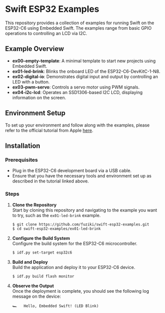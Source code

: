# Swift ESP32 Examples

This repository provides a collection of examples for running Swift on the ESP32-C6 using Embedded Swift. The examples range from basic GPIO operations to controlling an LCD via I2C. 

## Example Overview

- **ex00-empty-template**: A minimal template to start new projects using Embedded Swift.
- **ex01-led-brink**: Blinks the onboard LED of the ESP32-C6-DevKitC-1-N8. 
- **ex02-digital-io**: Demonstrates digital input and output by controlling an LED with a button.
- **ex03-pwm-servo**: Controls a servo motor using PWM signals.
- **ex04-i2c-lcd**: Operates an SSD1306-based I2C LCD, displaying information on the screen.

## Environment Setup

To set up your environment and follow along with the examples, please refer to the official tutorial from Apple [here](https://apple.github.io/swift-matter-examples/tutorials/tutorial-table-of-contents).

## Installation

### Prerequisites

- Plug in the ESP32-C6 development board via a USB cable.
- Ensure that you have the necessary tools and environment set up as described in the tutorial linked above.

### Steps

1. **Clone the Repository**  
   Start by cloning this repository and navigating to the example you want to try, such as the `ex01-led-brink` example.
   ```bash
   $ git clone https://github.com/fuziki/swift-esp32-examples.git
   $ cd swift-esp32-examples/ex01-led-brink
   ```

2. **Configure the Build System**  
   Configure the build system for the ESP32-C6 microcontroller.
   ```bash
   $ idf.py set-target esp32c6
   ```

3. **Build and Deploy**  
   Build the application and deploy it to your ESP32-C6 device.
   ```bash
   $ idf.py build flash monitor
   ```

4. **Observe the Output**  
   Once the deployment is complete, you should see the following log message on the device:
   ```text
   🏎️   Hello, Embedded Swift! (LED Blink)
   ```
